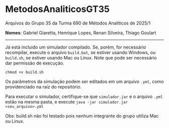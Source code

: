 # MetodosAnaliticosGT35
Arquivos do Grupo 35 da Turma 690 de Métodos Analíticos de 2025/1

**Nomes**: Gabriel Giaretta, Henrique Lopes, Renan Silveira, Thiago Goulart

------------

Já está incluido um simulador compilado. Se, porém, for necessário recompilar, execute o arquivo `build.bat`, se estiver usando Windows, ou `build.sh`, se estiver usando Mac ou Linux. Note que pode ser necessário dar permissão de execução.

```chmod +x build.sh```

Os parâmetros da simulação podem ser editados em um arquivo `.yml`, como providenciado na raíz do repositório.

Para executar o simulador, certifique-se que `simulador.jar` e o arquivo `.yml` estão na mesma pasta, e execute `java -jar simulador.jar <seu_arquivo>.yml`

Obs: build.sh não foi testado pois nenhum integrante do grupo utiliza Mac ou Linux.